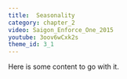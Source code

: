 ```yaml
---
title:  Seasonality
category: chapter_2
video: Saigon_Enforce_One_2015
youtube: 3oov6wCxk2s
theme_id: 3_1
---
```


Here is some content to go with it.

